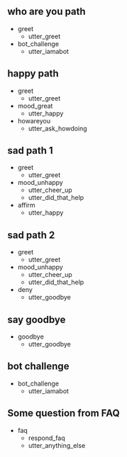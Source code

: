 ## who are you path
* greet
  - utter_greet
* bot_challenge
  - utter_iamabot
  
## happy path
* greet
  - utter_greet
* mood_great
  - utter_happy
* howareyou
  - utter_ask_howdoing

## sad path 1
* greet
  - utter_greet
* mood_unhappy
  - utter_cheer_up
  - utter_did_that_help
* affirm
  - utter_happy

## sad path 2
* greet
  - utter_greet
* mood_unhappy
  - utter_cheer_up
  - utter_did_that_help
* deny
  - utter_goodbye

## say goodbye
* goodbye
  - utter_goodbye

## bot challenge
* bot_challenge
  - utter_iamabot

## Some question from FAQ
* faq
    - respond_faq
	- utter_anything_else